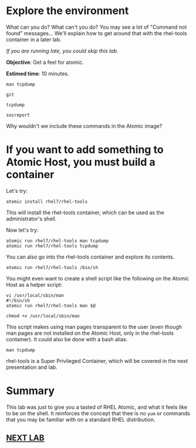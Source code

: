 # Explore the environment

What can you do?  What can't you do?  You may see a lot of "Command not found"
messages...  We'll explain how to get around that with the rhel-tools container
in a later lab. 

*If you are running late, you could skip this lab.*

**Objective**: Get a feel for atomic.

**Estimed time**: 10 minutes.

```
man tcpdump

git

tcpdump

sosreport
```
Why wouldn't we include these commands in the Atomic image?

# If you want to add something to Atomic Host, you must build a container

Let's try:

```
atomic install rhel7/rhel-tools
```

This will install the rhel-tools container, which can be used as the administrator's shell.

Now let's try:

```
atomic run rhel7/rhel-tools man tcpdump
atomic run rhel7/rhel-tools tcpdump
```

You can also go into the rhel-tools container and explore its contents.

```
atomic run rhel7/rhel-tools /bin/sh
```

You might even want to create a shell script like the following on the Atomic Host as a helper script:

```
vi /usr/local/sbin/man
#!/bin/sh
atomic run rhel7/rhel-tools man $@

chmod +x /usr/local/sbin/man
```

This script makes using man pages transparent to the user (even though man pages are not installed on the Atomic Host, only in the rhel-tools container).
It could also be done with a bash alias.

```
man tcpdump
```

rhel-tools is a Super Privileged Container, which will be covered in the next presentation and lab.

# Summary

This lab was just to give you a tasted of RHEL Atomic, and what it feels like
to be on the shell. It reinforces the concept that thee is no `yum` or commands
that you may be familiar with on a standard RHEL distribution.

## [NEXT LAB](configureDocker.md)
